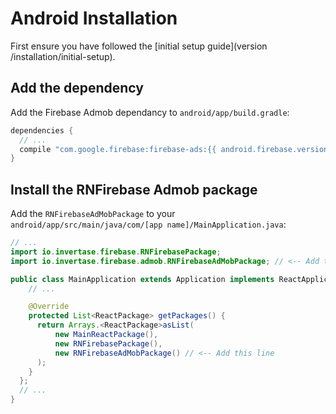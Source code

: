 # Android Installation

First ensure you have followed the [initial setup guide](version /installation/initial-setup).

## Add the dependency

Add the Firebase Admob dependancy to `android/app/build.gradle`:

```groovy
dependencies {
  // ...
  compile "com.google.firebase:firebase-ads:{{ android.firebase.version }}"
}
```

## Install the RNFirebase Admob package

Add the `RNFirebaseAdMobPackage` to your `android/app/src/main/java/com/[app name]/MainApplication.java`:

```java
// ...
import io.invertase.firebase.RNFirebasePackage;
import io.invertase.firebase.admob.RNFirebaseAdMobPackage; // <-- Add this line

public class MainApplication extends Application implements ReactApplication {
    // ...

    @Override
    protected List<ReactPackage> getPackages() {
      return Arrays.<ReactPackage>asList(
          new MainReactPackage(),
          new RNFirebasePackage(),
          new RNFirebaseAdMobPackage() // <-- Add this line
      );
    }
  };
  // ...
}
```
